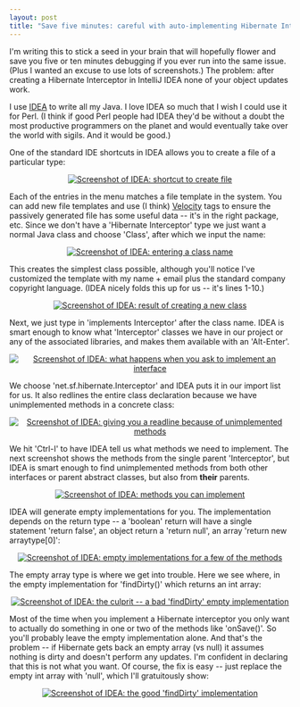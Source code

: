 ```yaml
---
layout: post
title: "Save five minutes: careful with auto-implementing Hibernate Interceptors"
---
```




<p>I'm writing this to stick a seed in your brain that will hopefully
flower and save you five or ten minutes debugging if you ever run into
the same issue. (Plus I wanted an excuse to use lots of screenshots.)
The problem: after creating a Hibernate Interceptor in IntelliJ IDEA
none of your object updates work.</p>

<p>I use <a href="http://www.jetbrains.com/idea/">IDEA</a> to write
all my Java. I love IDEA so much that I wish I could use it for
Perl. (I think if good Perl people had IDEA they'd be without a doubt the most
productive programmers on the planet and would eventually take over
the world with sigils. And it would be good.)</p>

<p>One of the standard IDE shortcuts in IDEA allows you to create a
file of a particular type:</p>

<p align="center">
<a href="http://www.cwinters.com/images/blog/idea_1_create_new_class.png"><img
      src="http://www.cwinters.com/images/blog/idea_1_create_new_class_small.png"
      border="0"
      alt="Screenshot of IDEA: shortcut to create file" /></a>
</p>

<p>Each of the entries in the menu matches a file template in the
system. You can add new file templates and use (I think) <a
href="http://jakarta.apache.org/velocity/">Velocity</a> tags to ensure
the passively generated file has some useful data -- it's in the right
package, etc. Since we don't have a 'Hibernate Interceptor' type we
just want a normal Java class and choose 'Class', after which we input
the name:</p>

<p align="center">
<a href="http://www.cwinters.com/images/blog/idea_2_input_class_name.png"><img
      src="http://www.cwinters.com/images/blog/idea_2_input_class_name.png"
      border="0"
      alt="Screenshot of IDEA: entering a class name" /></a>
</p>

<p>This creates the simplest class possible, although you'll notice
I've customized the template with my name + email plus the standard
company copyright language. (IDEA nicely folds this up for us -- it's
lines 1-10.)</p>

<p align="center">
<a href="http://www.cwinters.com/images/blog/idea_3_new_class_content_empty.png"><img
      src="http://www.cwinters.com/images/blog/idea_3_new_class_content_empty_small.png"
      border="0"
      alt="Screenshot of IDEA: result of creating a new class" /></a>
</p>

<p>Next, we just type in 'implements Interceptor' after the class
name. IDEA is smart enough to know what 'Interceptor' classes we have
in our project or any of the associated libraries, and makes them
available with an 'Alt-Enter'.</p>

<p align="center">
<a href="http://www.cwinters.com/images/blog/idea_4_new_class_interface_query.png"><img
      src="http://www.cwinters.com/images/blog/idea_4_new_class_interface_query_small.png"
      border="0"
      alt="Screenshot of IDEA: what happens when you ask to implement an interface" /></a>
</p>

<p>We choose 'net.sf.hibernate.Interceptor' and IDEA puts it in our
import list for us. It also redlines the entire class declaration
because we have unimplemented methods in a concrete class:</p>

<p align="center">
<a href="http://www.cwinters.com/images/blog/idea_5_new_class_redline_nonimplemented.png"><img
      src="http://www.cwinters.com/images/blog/idea_5_new_class_redline_nonimplemented_small.png"
      border="0"
      alt="Screenshot of IDEA: giving you a readline because of unimplemented methods" /></a>
</p>

<p>We hit 'Ctrl-I' to have IDEA tell us what methods we need to
implement. The next screenshot shows the methods from the single
parent 'Interceptor', but IDEA is smart enough to find unimplemented
methods from both other interfaces or parent abstract classes, but
also from <b>their</b> parents.</p>

<p align="center">
<a href="http://www.cwinters.com/images/blog/idea_6_select_implement_method_query.png"><img
      src="http://www.cwinters.com/images/blog/idea_6_select_implement_method_query_small.png"
      border="0"
      alt="Screenshot of IDEA: methods you can implement" /></a>
</p>

<p>IDEA will generate empty implementations for you. The
implementation depends on the return type -- a 'boolean' return will
have a single statement 'return false', an object return a 'return
null', an array 'return new arraytype[0]':

<p align="center">
<a href="http://www.cwinters.com/images/blog/idea_7_empty_implementation_generated.png"><img
      src="http://www.cwinters.com/images/blog/idea_7_empty_implementation_generated_small.png"
      border="0"
      alt="Screenshot of IDEA: empty implementations for a few of the methods" /></a>
</p>

<p>The empty array type is where we get into trouble. Here we see
where, in the empty implementation for 'findDirty()' which returns an
int array:</p>

<p align="center">
<a href="http://www.cwinters.com/images/blog/idea_8_bad_find_dirty.png"><img
      src="http://www.cwinters.com/images/blog/idea_8_bad_find_dirty_small.png"
      border="0"
      alt="Screenshot of IDEA: the culprit -- a bad 'findDirty' empty implementation" /></a>
</p>

<p>Most of the time when you implement a Hibernate interceptor you
only want to actually do something in one or two of the methods like
'onSave()'. So you'll probably leave the empty implementation
alone. And that's the problem -- if Hibernate gets back an empty array
(vs null) it assumes nothing is dirty and doesn't perform any
updates. I'm confident in declaring that this is not what you want. Of
course, the fix is easy -- just replace the empty int array with
'null', which I'll gratuitously show:</p>

<p align="center">
<a href="http://www.cwinters.com/images/blog/idea_9_good_find_dirty.png"><img
      src="http://www.cwinters.com/images/blog/idea_9_good_find_dirty_small.png"
      border="0"
      alt="Screenshot of IDEA: the good 'findDirty' implementation" /></a>
</p>


